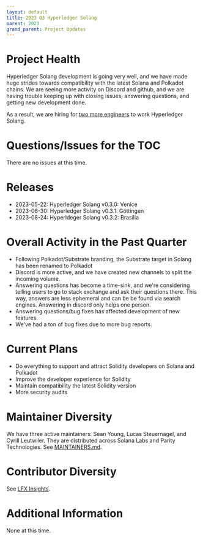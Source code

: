 ```yaml
---
layout: default
title: 2023 Q3 Hyperledger Solang
parent: 2023
grand_parent: Project Updates
---
```


# Project Health

Hyperledger Solang development is going very well, and we have made huge strides towards compatibility with the latest Solana and Polkadot chains. We are seeing more activity on Discord and github, and we are having trouble keeping up with closing issues, answering questions, and getting new development done.

As a result, we are hiring for [two more engineers](https://www.linkedin.com/jobs/view/3691405120/) to work Hyperledger Solang.

# Questions/Issues for the TOC

There are no issues at this time.

# Releases

* 2023-05-22: Hyperledger Solang v0.3.0: Venice
* 2023-06-30: Hyperledger Solang v0.3.1: Göttingen
* 2023-08-24: Hyperldeger Solang v0.3.2: Brasília

# Overall Activity in the Past Quarter

* Following Polkadot/Substrate branding, the Substrate target in Solang has been renamed to Polkadot
* Discord is more active, and we have created new channels to split the incoming volume.
* Answering questions has become a time-sink, and we're considering telling users to go to stack exchange and ask their questions there. This way, answers are less ephemeral and can be be found via search engines. Answering in discord only helps one person.
* Answering questions/bug fixes has affected development of new features.
* We've had a ton of bug fixes due to more bug reports.

# Current Plans

* Do everything to support and attract Solidity developers on Solana and Polkadot
* Improve the developer experience for Solidity
* Maintain compatibility the latest Solidity version
* More security audits

# Maintainer Diversity

We have three active maintainers: Sean Young, Lucas Steuernagel, and Cyrill Leutwiler. They are distributed across Solana Labs and Parity Technologies. See [MAINTAINERS.md](https://github.com/hyperledger/solang/blob/main/MAINTAINERS.md).

# Contributor Diversity

See [LFX Insights](https://insights-v2.lfx.linuxfoundation.org/solang/trends?selectedDateFilterType=DATERANGE&selectedDateRangeKey=90D).

# Additional Information

None at this time.
